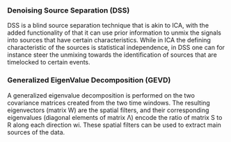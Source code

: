 ### Denoising Source Separation (DSS)
DSS is a blind source separation technique that is akin to ICA, with the added functionality of that it can use prior information to unmix the signals into sources that have certain characteristics. While in ICA the defining characteristic of the sources is statistical independence, in DSS one can for instance steer the unmixing towards the identification of sources that are timelocked to certain events.

### Generalized EigenValue Decomposition (GEVD)
A generalized eigenvalue decomposition is performed on the two covariance matrices created from the two time windows. The resulting eigenvectors (matrix W) are the spatial filters, and their corresponding eigenvalues (diagonal elements of matrix Λ) encode the ratio of matrix S to R along each direction wi. These spatial filters can be used to extract main sources of the data.
